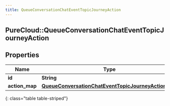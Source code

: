 ```yaml
---
title: QueueConversationChatEventTopicJourneyAction
---
```

## PureCloud::QueueConversationChatEventTopicJourneyAction

## Properties

|Name | Type | Description | Notes|
|------------ | ------------- | ------------- | -------------|
| **id** | **String** |  | [optional] |
| **action_map** | [**QueueConversationChatEventTopicJourneyActionMap**](QueueConversationChatEventTopicJourneyActionMap.html) |  | [optional] |
{: class="table table-striped"}



